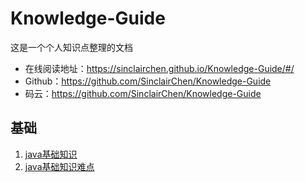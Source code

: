 # Knowledge-Guide
这是一个个人知识点整理的文档


- 在线阅读地址：https://sinclairchen.github.io/Knowledge-Guide/#/
- Github：https://github.com/SinclairChen/Knowledge-Guide
- 码云：https://github.com/SinclairChen/Knowledge-Guide

## 基础
1. [java基础知识](./docs/java)
2. [java基础知识难点](./docs/java)



